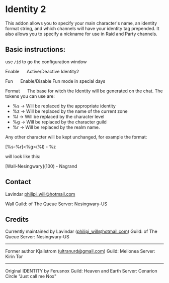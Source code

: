 # Identity 2

This addon allows you to specify your main character's name, an identity format string, and which channels will have your identity tag prepended. It also allows you to specify a nickname for use in Raid and Party channels.


## Basic instructions:

use `/id` to go the configuration window

Enable
&nbsp;&nbsp;&nbsp;&nbsp;&nbsp;Active/Deactive Identity2

    
Fun
&nbsp;&nbsp;&nbsp;&nbsp;&nbsp;Enable/Disable Fun mode in special days
    
Format
&nbsp;&nbsp;&nbsp;&nbsp;&nbsp;The base for witch the Identity will be generated on the chat. The tokens you can use are:
 - %s -> Will be replaced by the appropriate identity
 - %z -> Will be replaced by the name of the current zone
 - %l -> Will be replaced by the character level
 - %g -> Will be replaced by the character guild
 - %r -> Will be replaced by the realm name.

Any other character will be kept unchanged, for example the format:

[%s-%r]<%g>(%l) - %z

will look like this:

[Wall-Nesingwary]<of The Queue>(100) - Nagrand

## Contact

Lavindar
philipi_will@hotmail.com

Wall
Guild: of The Queue 
Server: Nesingwary-US

## Credits

Currently maintained by Lavindar (philipi_will@hotmail.com)
Guild: of The Queue
Server: Nesingwary-US

----

Former author Kjallstrom (ultranurd@gmail.com)
Guild: Mellonea
Server: Kirin Tor

----

Original IDENTITY by Ferusnox
Guild: Heaven and Earth
Server: Cenarion Circle
"Just call me Nox"
